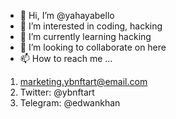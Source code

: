 - 👋 Hi, I’m @yahayabello
- 👀 I’m interested in coding, hacking
- 🌱 I’m currently learning hacking
- 💞️ I’m looking to collaborate on here
- 📫 How to reach me ...
1. marketing.ybnftart@email.com
2. Twitter: @ybnftart
3. Telegram: @edwankhan
<!---
yahayabello/yahayabello is a ✨ special ✨ repository because its `README.md` (this file) appears on your GitHub profile.
You can click the Preview link to take a look at your changes.
--->
